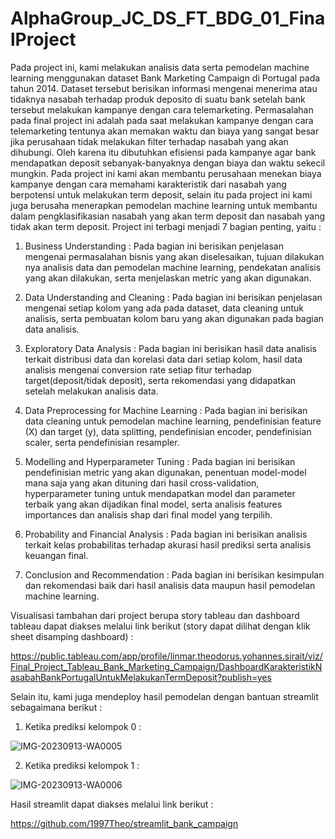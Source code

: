 # AlphaGroup_JC_DS_FT_BDG_01_FinalProject

Pada project ini, kami melakukan analisis data serta pemodelan machine learning menggunakan dataset Bank Marketing Campaign di Portugal pada tahun 2014. Dataset tersebut berisikan informasi mengenai menerima atau tidaknya nasabah terhadap produk deposito di suatu bank setelah bank tersebut melakukan kampanye dengan cara telemarketing. Permasalahan pada final project ini adalah pada saat melakukan kampanye dengan cara telemarketing tentunya akan memakan waktu dan biaya yang sangat besar jika perusahaan tidak melakukan filter terhadap nasabah yang akan dihubungi. Oleh karena itu dibutuhkan efisiensi pada kampanye agar bank mendapatkan deposit sebanyak-banyaknya dengan biaya dan waktu sekecil mungkin. Pada project ini kami akan membantu perusahaan menekan biaya kampanye dengan cara memahami karakteristik dari nasabah yang berpotensi untuk melakukan term deposit, selain itu pada project ini kami juga berusaha menerapkan pemodelan machine learning untuk membantu dalam pengklasifikasian nasabah yang akan term deposit dan nasabah yang tidak akan term deposit. Project ini terbagi menjadi 7 bagian penting, yaitu :

1. Business Understanding : Pada bagian ini berisikan penjelasan mengenai permasalahan bisnis yang akan diselesaikan, tujuan dilakukan nya analisis data dan pemodelan machine learning, pendekatan analisis yang akan dilakukan, serta menjelaskan metric yang akan digunakan.

2. Data Understanding and Cleaning : Pada bagian ini berisikan penjelasan mengenai setiap kolom yang ada pada dataset, data cleaning untuk analisis, serta pembuatan kolom baru yang akan digunakan pada bagian data analisis.

3. Exploratory Data Analysis : Pada bagian ini berisikan hasil data analisis terkait distribusi data dan korelasi data dari setiap kolom, hasil data analisis mengenai conversion rate setiap fitur terhadap target(deposit/tidak deposit), serta rekomendasi yang didapatkan setelah melakukan analisis data.

4. Data Preprocessing for Machine Learning : Pada bagian ini berisikan data cleaning untuk pemodelan machine learning, pendefinisian feature (X) dan target (y), data splitting, pendefinisian encoder, pendefinisian scaler, serta pendefinisian resampler.

5. Modelling and Hyperparameter Tuning : Pada bagian ini berisikan pendefinisian metric yang akan digunakan, penentuan model-model mana saja yang akan dituning dari hasil cross-validation, hyperparameter tuning untuk mendapatkan model dan parameter terbaik yang akan dijadikan final model, serta analisis features importances dan analisis shap dari final model yang terpilih.

6. Probability and Financial Analysis : Pada bagian ini berisikan analisis terkait kelas probabilitas terhadap akurasi hasil prediksi serta analisis keuangan final.

7. Conclusion and Recommendation : Pada bagian ini berisikan kesimpulan dan rekomendasi baik dari hasil analisis data maupun hasil pemodelan machine learning.

Visualisasi tambahan dari project berupa story tableau dan dashboard tableau dapat diakses melalui link berikut (story dapat dilihat dengan klik sheet disamping dashboard) :

https://public.tableau.com/app/profile/linmar.theodorus.yohannes.sirait/viz/Final_Project_Tableau_Bank_Marketing_Campaign/DashboardKarakteristikNasabahBankPortugalUntukMelakukanTermDeposit?publish=yes

Selain itu, kami juga mendeploy hasil pemodelan dengan bantuan streamlit sebagaimana berikut :

1. Ketika prediksi kelompok 0 :

![IMG-20230913-WA0005](https://github.com/PurwadhikaDev/AlphaGroup_JC_DS_FT_BDG_01_FinalProject/assets/100893296/0633b792-fb2c-478b-88a0-67d4e5e1af82)

2. Ketika prediksi kelompok 1 :

![IMG-20230913-WA0006](https://github.com/PurwadhikaDev/AlphaGroup_JC_DS_FT_BDG_01_FinalProject/assets/100893296/2ecf2270-58d3-441b-891b-3fad6f52d415)


Hasil streamlit dapat diakses melalui link berikut :

https://github.com/1997Theo/streamlit_bank_campaign
